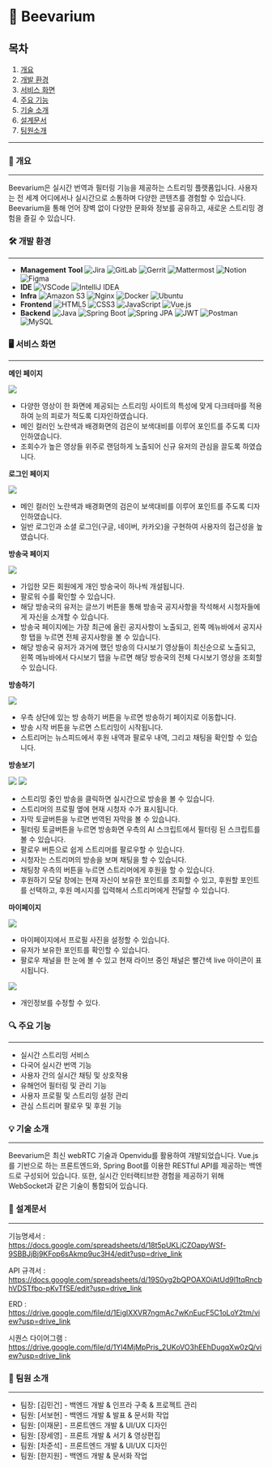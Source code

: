 
# 🐝 Beevarium

## 목차
1. [개요](#-개요)
2. [개발 환경](#-개발-환경)
3. [서비스 화면](#-서비스-화면)
4. [주요 기능](#-주요-기능)
5. [기술 소개](#-기술-소개)
6. [설계문서](#-설계문서)
7. [팀원소개](#-팀원-소개)

---


### 📄 개요

---

Beevarium은 실시간 번역과 필터링 기능을 제공하는 스트리밍 플랫폼입니다. 사용자는 전 세계 어디에서나 실시간으로 소통하며 다양한 콘텐츠를 경험할 수 있습니다. Beevarium을 통해 언어 장벽 없이 다양한 문화와 정보를 공유하고, 새로운 스트리밍 경험을 즐길 수 있습니다.


### 🛠 개발 환경

---

- **Management Tool**
    ![Jira](https://img.shields.io/badge/Jira-0052CC.svg?&style=for-the-badge&logo=jira&logoColor=white)
    ![GitLab](https://img.shields.io/badge/GitLab-FCA121.svg?&style=for-the-badge&logo=gitlab&logoColor=white)
    ![Gerrit](https://img.shields.io/badge/Gerrit-EEEEEE.svg?&style=for-the-badge&logo=gerrit&logoColor=black)
    ![Mattermost](https://img.shields.io/badge/Mattermost-0072C6.svg?&style=for-the-badge&logo=mattermost&logoColor=white)
    ![Notion](https://img.shields.io/badge/Notion-000000.svg?&style=for-the-badge&logo=notion&logoColor=white)
    ![Figma](https://img.shields.io/badge/Figma-F24E1E.svg?&style=for-the-badge&logo=figma&logoColor=white)
- **IDE**
    ![VSCode](https://img.shields.io/badge/VSCode-007ACC.svg?&style=for-the-badge&logo=visualstudiocode&logoColor=white)
    ![IntelliJ IDEA](https://img.shields.io/badge/IntelliJ_IDEA-000000.svg?&style=for-the-badge&logo=intellijidea&logoColor=white)
- **Infra**
    ![Amazon S3](https://img.shields.io/badge/Amazon_S3-569A31.svg?&style=for-the-badge&logo=amazons3&logoColor=white)
    ![Nginx](https://img.shields.io/badge/Nginx-009639.svg?&style=for-the-badge&logo=nginx&logoColor=white)
    ![Docker](https://img.shields.io/badge/Docker-2496ED.svg?&style=for-the-badge&logo=docker&logoColor=white)
    ![Ubuntu](https://img.shields.io/badge/Ubuntu-E95420.svg?&style=for-the-badge&logo=ubuntu&logoColor=white)
- **Frontend**
    ![HTML5](https://img.shields.io/badge/HTML5-E34F26.svg?&style=for-the-badge&logo=html5&logoColor=white)
    ![CSS3](https://img.shields.io/badge/CSS3-1572B6.svg?&style=for-the-badge&logo=css3&logoColor=white)
    ![JavaScript](https://img.shields.io/badge/JavaScript-F7DF1E.svg?&style=for-the-badge&logo=javascript&logoColor=black)
    ![Vue.js](https://img.shields.io/badge/Vue.js-4FC08D.svg?&style=for-the-badge&logo=vue.js&logoColor=white)
- **Backend**
    ![Java](https://img.shields.io/badge/Java-007396.svg?&style=for-the-badge&logo=java&logoColor=white)
    ![Spring Boot](https://img.shields.io/badge/Spring_Boot-6DB33F.svg?&style=for-the-badge&logo=springboot&logoColor=white)
    ![Spring JPA](https://img.shields.io/badge/Spring_JPA-6DB33F.svg?&style=for-the-badge&logo=spring&logoColor=white)
    ![JWT](https://img.shields.io/badge/JWT-000000.svg?&style=for-the-badge&logo=jsonwebtokens&logoColor=white)
    ![Postman](https://img.shields.io/badge/Postman-FF6C37.svg?&style=for-the-badge&logo=postman&logoColor=white)
    ![MySQL](https://img.shields.io/badge/MySQL-4479A1.svg?&style=for-the-badge&logo=mysql&logoColor=white)

    

### 🖥️ 서비스 화면

---

**메인 페이지**

<img src="https://lab.ssafy.com/s10-webmobile1-sub2/S10P12B203/uploads/9cd8889658076304b8db8b32c4a1f97a/Untitled__1_.png">

- 다양한 영상이 한 화면에 제공되는 스트리밍 사이트의 특성에 맞게 다크테마를 적용하여 눈의 피로가 적도록 디자인하였습니다.
- 메인 컬러인 노란색과 배경화면의 검은이 보색대비를 이루어 포인트를 주도록 디자인하였습니다.
- 조회수가 높은 영상들 위주로 랜덤하게 노출되어 신규 유저의 관심을 끌도록 하였습니다.

**로그인 페이지**

<img src="https://lab.ssafy.com/s10-webmobile1-sub2/S10P12B203/uploads/2ee9a8e5a0f638435184de33227887f6/Untitled__2_.png">

- 메인 컬러인 노란색과 배경화면의 검은이 보색대비를 이루어 포인트를 주도록 디자인하였습니다.
- 일반 로그인과 소셜 로그인(구글, 네이버, 카카오)을 구현하여 사용자의 접근성을 높였습니다.

**방송국 페이지**

<img src="https://lab.ssafy.com/s10-webmobile1-sub2/S10P12B203/uploads/db74049a761eee990eb89fff964f01b9/Untitled__3_.png">

- 가입한 모든 회원에게 개인 방송국이 하나씩 개설됩니다.
- 팔로워 수를 확인할 수 있습니다.
- 해당 방송국의 유저는 글쓰기 버튼을 통해 방송국 공지사항을 작석해서 시청자들에게 자신을 소개할 수 있습니다.
- 방송국 페이지에는 가장 최근에 올린 공지사항이 노출되고, 왼쪽 메뉴바에서 공지사항 탭을 누르면 전체 공지사항을 볼 수 있습니다.
- 해당 방송국 유저가 과거에 했던 방송의 다시보기 영상들이 최신순으로 노출되고, 왼쪽 메뉴바에서 다시보기 탭을 누르면 해당 방송국의 전체 다시보기 영상을 조회할 수 있습니다.

**방송하기**

<img src="https://lab.ssafy.com/s10-webmobile1-sub2/S10P12B203/uploads/21c18d01608c51e5357dc42a085a1930/Untitled__4_.png">

- 우측 상단에 있는 방 송하기 버튼을 누르면 방송하기 페이지로 이동합니다.
- 방송 시작 버튼을 누르면 스트리밍이 시작됩니다.
- 스트리머는 뉴스피드에서 후원 내역과 팔로우 내역, 그리고 채팅을 확인할 수 있습니다.

**방송보기**

<img src="https://lab.ssafy.com/s10-webmobile1-sub2/S10P12B203/uploads/8ffd20168dd91ef968f25c4bc317daab/Untitled__5_.png">

<img src="https://lab.ssafy.com/s10-webmobile1-sub2/S10P12B203/uploads/79dc71d0ab95adb1d9d6e3d3d1a68eec/Untitled__6_.png">

- 스트리밍 중인 방송을 클릭하면 실시간으로 방송을 볼 수 있습니다.
- 스트리머의 프로필 옆에 현재 시청자 수가 표시됩니다.
- 자막 토글버튼을 누르면 번역된 자막을 볼 수 있습니다.
- 필터링 토글버튼을 누르면 방송화면 우측의 AI 스크립트에서 필터링 된 스크립트를 볼 수 있습니다.
- 팔로우 버튼으로 쉽게 스트리머를 팔로우할 수 있습니다.
- 시청자는 스트리머의 방송을 보며 채팅을 할 수 있습니다.
- 채팅창 우측의 버튼을 누르면 스트리머에게 후원을 할 수 있습니다.
- 후원하기 모달 창에는 현재 자신이 보유한 포인트를 조회할 수 있고, 후원할 포인트를 선택하고, 후원 메시지를 입력해서 스트리머에게 전달할 수 있습니다.

**마이페이지**

<img src="https://lab.ssafy.com/s10-webmobile1-sub2/S10P12B203/uploads/2d1caa43545754724e0be25734c94f08/Untitled__7_.png">

- 마이페이지에서 프로필 사진을 설정할 수 있습니다.
- 유저가 보유한 포인트를 확인할 수 있습니다.
- 팔로우 채널을 한 눈에 볼 수 있고 현재 라이브 중인 채널은 빨간색 live 아이콘이 표시됩니다.

<img src="https://lab.ssafy.com/s10-webmobile1-sub2/S10P12B203/uploads/6696d6c1c15e17b89cbb7018582ef3c4/Untitled__8_.png">

- 개인정보를 수정할 수 있다.

### 🔍 주요 기능

---

 

- 실시간 스트리밍 서비스
- 다국어 실시간 번역 기능
- 사용자 간의 실시간 채팅 및 상호작용
- 유해언어 필터링 및 관리 기능
- 사용자 프로필 및 스트리밍 설정 관리
- 관심 스트리머 팔로우 및 후원 기능

### 💡 기술 소개

---

 

Beevarium은 최신 webRTC 기술과 Openvidu를 활용하여 개발되었습니다. Vue.js를 기반으로 하는 프론트엔드와, Spring Boot를 이용한 RESTful API를 제공하는 백엔드로 구성되어 있습니다. 또한, 실시간 인터랙티브한 경험을 제공하기 위해 WebSocket과 같은 기술이 통합되어 있습니다.

### 📑 설계문서

---

기능명세서 : https://docs.google.com/spreadsheets/d/18t5pUKLjCZOapyWSf-9SBBJjBj9KFop6sAkmp9uc3H4/edit?usp=drive_link

API 규격서 : https://docs.google.com/spreadsheets/d/19S0yg2bQPOAXOiAtUd9l1tqRncbhVDSTfbo-pKvTfSE/edit?usp=drive_link

ERD : https://drive.google.com/file/d/1EiglXXVR7ngmAc7wKnEucF5C1oLoY2tm/view?usp=drive_link

시퀀스 다이어그램 : https://drive.google.com/file/d/1Yl4MjMpPris_2UKoVO3hEEhDugqXw0zQ/view?usp=drive_link

### 👥 팀원 소개

---

- 팀장: [김민건] - 백엔드 개발 & 인프라 구축 & 프로젝트 관리
- 팀원: [서보현] - 백엔드 개발 & 발표 & 문서화 작업
- 팀원: [이재문] - 프론트엔드 개발 & UI/UX 디자인
- 팀원: [장세영] - 프론트 개발 & 서기 & 영상편집
- 팀원: [차준석] - 프론트엔드 개발 & UI/UX 디자인
- 팀원: [한지원] - 백엔드 개발 & 문서화 작업
